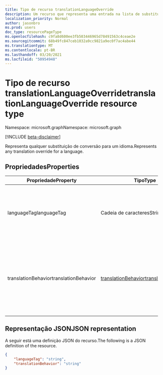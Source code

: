 ```yaml
---
title: Tipo de recurso translationLanguageOverride
description: Um recurso que representa uma entrada na lista de substituição de idioma de conversão.
localization_priority: Normal
author: jasonbro
ms.prod: users
doc_type: resourcePageType
ms.openlocfilehash: c9fa8d600ee3fb503446965d78491563c4ceae2e
ms.sourcegitcommit: 68b49fc847ceb1032a9cc9821a9ec0f7ac4abe44
ms.translationtype: MT
ms.contentlocale: pt-BR
ms.lasthandoff: 03/20/2021
ms.locfileid: "50954948"
---
```

# <a name="translationlanguageoverride-resource-type"></a><span data-ttu-id="8a72c-103">Tipo de recurso translationLanguageOverride</span><span class="sxs-lookup"><span data-stu-id="8a72c-103">translationLanguageOverride resource type</span></span>

<span data-ttu-id="8a72c-104">Namespace: microsoft.graph</span><span class="sxs-lookup"><span data-stu-id="8a72c-104">Namespace: microsoft.graph</span></span>

[!INCLUDE [beta-disclaimer](../../includes/beta-disclaimer.md)]

<span data-ttu-id="8a72c-105">Representa qualquer substituição de conversão para um idioma.</span><span class="sxs-lookup"><span data-stu-id="8a72c-105">Represents any translation override for a language.</span></span>

## <a name="properties"></a><span data-ttu-id="8a72c-106">Propriedades</span><span class="sxs-lookup"><span data-stu-id="8a72c-106">Properties</span></span>

|<span data-ttu-id="8a72c-107">Propriedade</span><span class="sxs-lookup"><span data-stu-id="8a72c-107">Property</span></span>             |<span data-ttu-id="8a72c-108">Tipo</span><span class="sxs-lookup"><span data-stu-id="8a72c-108">Type</span></span>                                         |<span data-ttu-id="8a72c-109">Descrição</span><span class="sxs-lookup"><span data-stu-id="8a72c-109">Description</span></span>                                                            |
|---------------------|-------------------------------------------------------------|-----------------------------------------------------------------------|
|<span data-ttu-id="8a72c-110">languageTag</span><span class="sxs-lookup"><span data-stu-id="8a72c-110">languageTag</span></span>          |<span data-ttu-id="8a72c-111">Cadeia de caracteres</span><span class="sxs-lookup"><span data-stu-id="8a72c-111">String</span></span>                                       |<span data-ttu-id="8a72c-112">O idioma para aplicar a substituição.</span><span class="sxs-lookup"><span data-stu-id="8a72c-112">The language to apply the override.</span></span><br><br><span data-ttu-id="8a72c-113">Retornado por padrão.</span><span class="sxs-lookup"><span data-stu-id="8a72c-113">Returned by default.</span></span> <span data-ttu-id="8a72c-114">Não anulável.</span><span class="sxs-lookup"><span data-stu-id="8a72c-114">Not nullable.</span></span>       |                   
|<span data-ttu-id="8a72c-115">translationBehavior</span><span class="sxs-lookup"><span data-stu-id="8a72c-115">translationBehavior</span></span>  |[<span data-ttu-id="8a72c-116">translationBehavior</span><span class="sxs-lookup"><span data-stu-id="8a72c-116">translationBehavior</span></span>](translationPreferences.md#translationbehavior-values)        |<span data-ttu-id="8a72c-117">O comportamento de substituição de conversão para o idioma, se for o caso.</span><span class="sxs-lookup"><span data-stu-id="8a72c-117">The translation override behavior for the language, if any.</span></span><br><br><span data-ttu-id="8a72c-118">Retornado por padrão.</span><span class="sxs-lookup"><span data-stu-id="8a72c-118">Returned by default.</span></span> <span data-ttu-id="8a72c-119">Não anulável.</span><span class="sxs-lookup"><span data-stu-id="8a72c-119">Not nullable.</span></span>|

## <a name="json-representation"></a><span data-ttu-id="8a72c-120">Representação JSON</span><span class="sxs-lookup"><span data-stu-id="8a72c-120">JSON representation</span></span>

<span data-ttu-id="8a72c-121">A seguir está uma definição JSON do recurso.</span><span class="sxs-lookup"><span data-stu-id="8a72c-121">The following is a JSON definition of the resource.</span></span>

<!--{
  "blockType": "resource",
  "optionalProperties": [],
  "@odata.type": "microsoft.graph.translationLanguageOverride"
}-->

```json
{
    "languageTag": "string",
    "translationBehavior": "string"
}
```
<!-- {
  "type": "#page.annotation",
  "description": translationLanguageOverride resource",
  "keywords": "",
  "section": "documentation",
  "tocPath": ""
}-->



